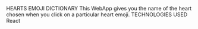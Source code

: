 HEARTS EMOJI DICTIONARY
This WebApp gives you the name of the heart chosen when you click on a particular heart emoji.
TECHNOLOGIES USED
React
